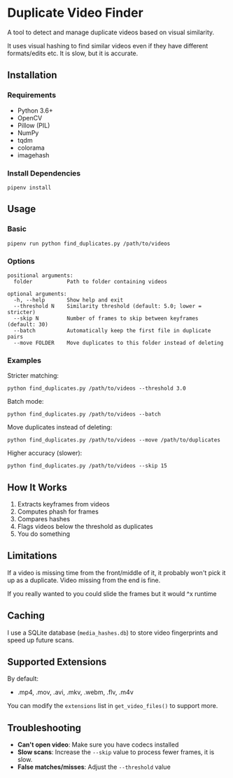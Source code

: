 # Duplicate Video Finder

A tool to detect and manage duplicate videos based on visual similarity.

It uses visual hashing to find similar videos even if they have different formats/edits etc. It is slow, but it is accurate. 

## Installation

### Requirements

- Python 3.6+  
- OpenCV  
- Pillow (PIL)  
- NumPy  
- tqdm  
- colorama  
- imagehash  

### Install Dependencies

```
pipenv install
```

## Usage

### Basic

```
pipenv run python find_duplicates.py /path/to/videos
```

### Options

```
positional arguments:
  folder           Path to folder containing videos

optional arguments:
  -h, --help       Show help and exit
  --threshold N    Similarity threshold (default: 5.0; lower = stricter)
  --skip N         Number of frames to skip between keyframes (default: 30)
  --batch          Automatically keep the first file in duplicate pairs
  --move FOLDER    Move duplicates to this folder instead of deleting
```

### Examples

Stricter matching:
```
python find_duplicates.py /path/to/videos --threshold 3.0
```

Batch mode:
```
python find_duplicates.py /path/to/videos --batch
```

Move duplicates instead of deleting:
```
python find_duplicates.py /path/to/videos --move /path/to/duplicates
```

Higher accuracy (slower):
```
python find_duplicates.py /path/to/videos --skip 15
```

## How It Works

1. Extracts keyframes from videos  
2. Computes phash for frames  
3. Compares hashes
4. Flags videos below the threshold as duplicates
5. You do something

## Limitations
If a video is missing time from the front/middle of it, it probably won't pick it up as a duplicate. Video missing from the end is fine.

If you really wanted to you could slide the frames but it would ^x runtime

## Caching

I use a SQLite database (`media_hashes.db`) to store video fingerprints and speed up future scans.

## Supported Extensions

By default:
- .mp4, .mov, .avi, .mkv, .webm, .flv, .m4v

You can modify the `extensions` list in `get_video_files()` to support more.

## Troubleshooting

- **Can't open video**: Make sure you have codecs installed
- **Slow scans**: Increase the `--skip` value to process fewer frames, it is slow.
- **False matches/misses**: Adjust the `--threshold` value  